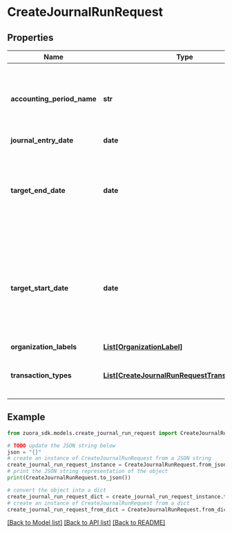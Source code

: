 # CreateJournalRunRequest


## Properties

Name | Type | Description | Notes
------------ | ------------- | ------------- | -------------
**accounting_period_name** | **str** | Name of the accounting period.  This field determines the target start and end dates of the journal run.  Required if you do not include &#x60;targetStartDate&#x60; and &#x60;targetEndDate&#x60;.  | [optional] 
**journal_entry_date** | **date** | Date of the journal entry.  | 
**target_end_date** | **date** | The target end date of the journal run.   If you include &#x60;accountingPeriodName&#x60;, the &#x60;targetEndDate&#x60; must be empty or the same as the end date of the accounting period specified in &#x60;accountingPeriodName&#x60;. | [optional] 
**target_start_date** | **date** | The target start date of the journal run.   Required if you include targetEndDate.   If you include &#x60;accountingPeriodName&#x60;, the &#x60;targetStartDate&#x60; must be empty or the same as the start date of the accounting period specified in &#x60;accountingPeriodName&#x60;. | [optional] 
**organization_labels** | [**List[OrganizationLabel]**](OrganizationLabel.md) | Organization labels.  | [optional] 
**transaction_types** | [**List[CreateJournalRunRequestTransactionType]**](CreateJournalRunRequestTransactionType.md) | Transaction types included in the journal run.  You can include one or more transaction types.  | 

## Example

```python
from zuora_sdk.models.create_journal_run_request import CreateJournalRunRequest

# TODO update the JSON string below
json = "{}"
# create an instance of CreateJournalRunRequest from a JSON string
create_journal_run_request_instance = CreateJournalRunRequest.from_json(json)
# print the JSON string representation of the object
print(CreateJournalRunRequest.to_json())

# convert the object into a dict
create_journal_run_request_dict = create_journal_run_request_instance.to_dict()
# create an instance of CreateJournalRunRequest from a dict
create_journal_run_request_from_dict = CreateJournalRunRequest.from_dict(create_journal_run_request_dict)
```
[[Back to Model list]](../README.md#documentation-for-models) [[Back to API list]](../README.md#documentation-for-api-endpoints) [[Back to README]](../README.md)


